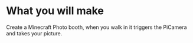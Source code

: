 # What you will make
Create a Minecraft Photo booth, when you walk in it triggers the PiCamera and takes your picture.